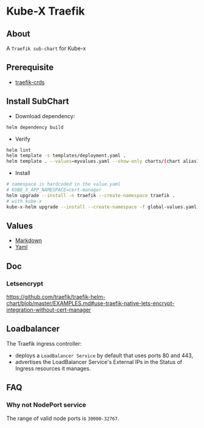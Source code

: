 # Kube-X Traefik 


## About
A `Traefik sub-chart` for Kube-x

## Prerequisite

* [traefik-crds](../../crds/traefik/README.md)

## Install SubChart

* Download dependency:
```bash
helm dependency build
```
* Verify
```bash
helm lint
helm template -s templates/deployment.yaml .
helm template . --values=myvalues.yaml --show-only charts/(chart alias)/templates/deployment.yaml
```
* Install
```bash
# namespace is hardcoded in the value.yaml
# KUBE_X_APP_NAMESPACE=cert-manager
helm upgrade --install -n traefik --create-namespace traefik .
# with kube-x
kube-x-helm upgrade --install --create-namespace -f global-values.yaml  traefik .
```

## Values

* [Markdown](https://github.com/traefik/traefik-helm-chart/blob/master/traefik/VALUES.md)
* [Yaml](https://github.com/traefik/traefik-helm-chart/blob/master/traefik/values.yaml)

## Doc


### Letsencrypt

https://github.com/traefik/traefik-helm-chart/blob/master/EXAMPLES.md#use-traefik-native-lets-encrypt-integration-without-cert-manager



## Loadbalancer

The Traefik ingress controller:
* deploys a `LoadBalancer Service` by default that uses ports 80 and 443, 
* advertises the LoadBalancer Service's External IPs in the Status of Ingress resources it manages.


## FAQ

### Why not NodePort service

The range of valid node ports is `30000-32767`.


